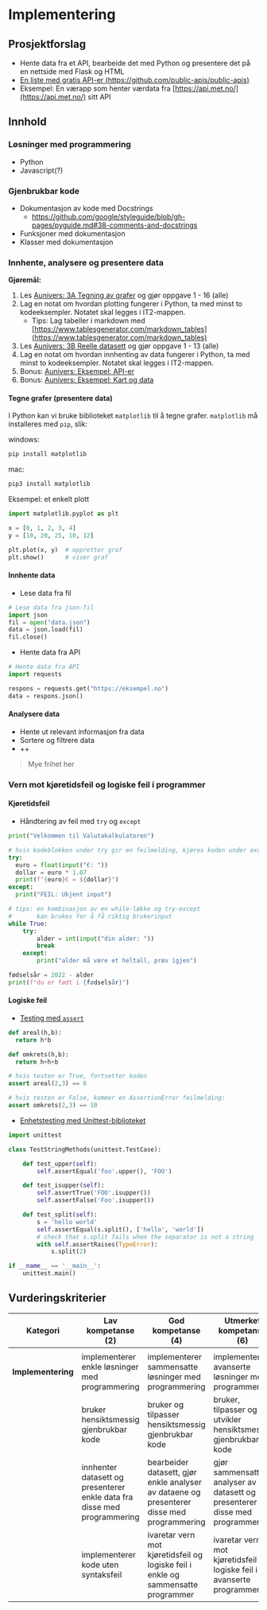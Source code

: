 # Implementering

## Prosjektforslag

- Hente data fra et API, bearbeide det med Python og presentere det på en nettside med Flask og HTML
- [En liste med gratis API-er (https://github.com/public-apis/public-apis)](https://github.com/public-apis/public-apis)
- Eksempel: En værapp som henter værdata fra [https://api.met.no/](https://api.met.no/) sitt API

## Innhold
  
### Løsninger med programmering

- Python
- Javascript(?)

### Gjenbrukbar kode

- Dokumentasjon av kode med Docstrings
  - https://github.com/google/styleguide/blob/gh-pages/pyguide.md#38-comments-and-docstrings
- Funksjoner med dokumentasjon
- Klasser med dokumentasjon

### Innhente, analysere og presentere data

**Gjøremål:**

1. Les [Aunivers: 3A Tegning av grafer](https://aunivers.no/fagpakker/realfag/informasjonsteknologi-1-2/it-2/3-databehandling/3a-tegning-av-grafer?nof=1) og gjør oppgave 1 - 16 (alle)
2. Lag en notat om hvordan plotting fungerer i Python, ta med minst to kodeeksempler. Notatet skal legges i IT2-mappen.
   - Tips: Lag tabeller i markdown med [https://www.tablesgenerator.com/markdown_tables](https://www.tablesgenerator.com/markdown_tables) 
3. Les [Aunivers: 3B Reelle datasett](https://aunivers.no/fagpakker/realfag/informasjonsteknologi-1-2/it-2/3-databehandling/3b-reelle-datasett) og gjør oppgave 1 - 13 (alle)
4. Lag en notat om hvordan innhenting av data fungerer i Python, ta med minst to kodeeksempler. Notatet skal legges i IT2-mappen.
5. Bonus: [Aunivers: Eksempel: API-er](https://aunivers.no/fagpakker/realfag/informasjonsteknologi-1-2/it-2/3-databehandling/eksempel-api-er)
6. Bonus: [Aunivers: Eksempel: Kart og data](https://aunivers.no/fagpakker/realfag/informasjonsteknologi-1-2/it-2/3-databehandling/eksempel-kart-og-data)

#### Tegne grafer (presentere data)

I Python kan vi bruke biblioteket `matplotlib` til å tegne grafer.
`matplotlib` må installeres med `pip`, slik:

windows:
```bash
pip install matplotlib
```

mac:
```bash
pip3 install matplotlib
```

Eksempel: et enkelt plott  

```python
import matplotlib.pyplot as plt

x = [0, 1, 2, 3, 4]
y = [10, 20, 25, 10, 12]

plt.plot(x, y)  # oppretter graf
plt.show()      # viser graf
```

#### Innhente data

- Lese data fra fil

````python
# Lese data fra json-fil
import json
fil = open("data.json")
data = json.load(fil)
fil.close()
````

- Hente data fra API


````python
# Hente data fra API
import requests

respons = requests.get("https://eksempel.no")
data = respons.json()
````

#### Analysere data

- Hente ut relevant informasjon fra data
- Sortere og filtrere data
- ++

> Mye frihet her


### Vern mot kjøretidsfeil og logiske feil i programmer

#### Kjøretidsfeil

- Håndtering av feil med `try` og `except`

```python
print("Velkommen til Valutakalkulatoren")

# hvis kodeblokken under try gir en feilmelding, kjøres koden under except
try:
  euro = float(input("€: "))
  dollar = euro * 1.07
  print(f"{euro}€ = ${dollar}")
except:
  print("FEIL: Ukjent input")
```

```python
# tips: en kombinasjon av en while-løkke og try-except 
#       kan brukes for å få riktig brukerinput
while True:
    try:
        alder = int(input("din alder: "))
        break
    except:
        print("alder må være et heltall, prøv igjen")

fødselsår = 2022 - alder
print(f"du er født i {fødselsår}")
```

#### Logiske feil

- [Testing med `assert`](https://www.w3schools.com/python/ref_keyword_assert.asp)

```python
def areal(h,b):
  return h*b

def omkrets(h,b):
  return h+h+b

# hvis testen er True, fortsetter koden
assert areal(2,3) == 6

# hvis testen er False, kommer en AssertionError feilmelding:
assert omkrets(2,3) == 10
```


- [Enhetstesting med Unittest-biblioteket](https://docs.python.org/3/library/unittest.html)

```python
import unittest

class TestStringMethods(unittest.TestCase):

    def test_upper(self):
        self.assertEqual('foo'.upper(), 'FOO')

    def test_isupper(self):
        self.assertTrue('FOO'.isupper())
        self.assertFalse('Foo'.isupper())

    def test_split(self):
        s = 'hello world'
        self.assertEqual(s.split(), ['hello', 'world'])
        # check that s.split fails when the separator is not a string
        with self.assertRaises(TypeError):
            s.split(2)

if __name__ == '__main__':
    unittest.main()
```


## Vurderingskriterier

| Kategori           | Lav kompetanse (2)                                                       | God kompetanse (4)                                                                         | Utmerket kompetanse (6)                                                      |
| ------------------ | ------------------------------------------------------------------------ | ------------------------------------------------------------------------------------------ | ---------------------------------------------------------------------------- |
|                    |
| **Implementering** | implementerer enkle løsninger med programmering                          | implementerer sammensatte løsninger med programmering                                      | implementerer avanserte løsninger med programmering                          |
|                    | bruker hensiktsmessig gjenbrukbar kode                                   | bruker og tilpasser hensiktsmessig gjenbrukbar kode                                        | bruker, tilpasser og utvikler hensiktsmessig gjenbrukbar kode                |
|                    | innhenter datasett og presenterer enkle data fra disse med programmering | bearbeider datasett, gjør enkle analyser av dataene og presenterer disse med programmering | gjør sammensatte analyser av datasett og presenterer disse med programmering |
|                    | implementerer kode uten syntaksfeil                                      | ivaretar vern mot kjøretidsfeil og logiske feil i enkle og sammensatte programmer          | ivaretar vern mot kjøretidsfeil og logiske feil i avanserte programmer       |


